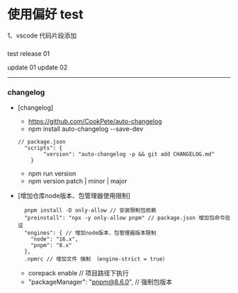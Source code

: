 # 使用偏好 test

1、vscode 代码片段添加

###

test release 01


update 01
update 02

-----

### changelog

 - [changelog] 
    - https://github.com/CookPete/auto-changelog
    - npm install auto-changelog --save-dev
    ```
    // package.json
      "scripts": {
            "version": "auto-changelog -p && git add CHANGELOG.md"
        }
    ```
     - npm run version
     - npm version patch | minor | major


  - [增加仓库node版本、包管理器使用限制]
    ```
      pnpm install -D only-allow // 安装限制包依赖
      "preinstall": "npx -y only-allow pnpm" // package.json 增加包命令验证
      "engines": { // 增加node版本、包管理器版本限制
        "node": "16.x",
        "pnpm": "8.x"
      },
      .npmrc // 增加文件 强制 （engine-strict = true）
    ```
    - corepack enable // 项目路径下执行
    - "packageManager": "pnpm@8.6.0", // 强制包版本